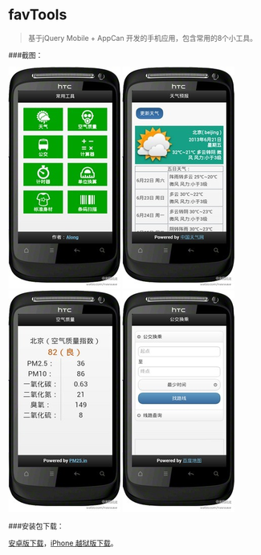 favTools
========

>基于jQuery Mobile + AppCan 开发的手机应用，包含常用的8个小工具。

###截图：

<img src="/screenshot/1.jpg">
<img src="/screenshot/2.jpg"><br />
<img src="/screenshot/3.jpg">
<img src="/screenshot/4.jpg">

###安装包下载：

[安卓版下载](http://vdisk.weibo.com/s/GMsk9)，[iPhone 越狱版下载](http://vdisk.weibo.com/s/GMsrn)。
